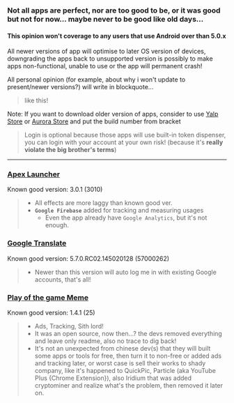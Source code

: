 ### Not all apps are perfect, nor are too good to be, or it was good but not for now... maybe never to be good like old days...

#### This opinion won't coverage to any users that use Android over than 5.0.x
All newer versions of app will optimise to later OS version of devices, downgrading the apps back to unsupported version is possibly to make apps non-functional, unable to use or the app will permanent crash!

All personal opinion (for example, about why i won't update to present/newer versions?) will write in blockquote...
> like this!

Note: If you want to download older version of apps, consider to use [Yalp Store](https://github.com/yeriomin/YalpStore) or [Aurora Store](https://forum.xda-developers.com/android/apps-games/galaxy-playstore-alternative-t3739733) and put the build number from bracket
> Login is optional because those apps will use built-in token dispenser, you can login with your account at your own risk! (because it's **really violate the big brother's terms**)

- - - - -

### [Apex Launcher](https://play.google.com/store/apps/details?id=com.anddoes.launcher)
Known good version: 3.0.1 (3010)
> - All effects are more laggy than known good ver.
> - **`Google Firebase`** added for tracking and measuring usages
>   - Even the app already have `Google Analytics`, but it's not enough.

### [Google Translate](https://play.google.com/store/apps/details?id=com.google.android.apps.translate)
Known good version: 5.7.0.RC02.145020128 (57000262)
> - Newer than this version will auto log me in with existing Google accounts, that's all!

### [Play of the game Meme](https://play.google.com/store/apps/details?id=net.atlassc.playofthegamememe)
Known good version: 1.4.1 (25)
> - Ads, Tracking, Sith lord!
> - It was an open source, now then...? the devs removed everything and leave only readme, also no trace to dig back!
> - It's not an unexpected from chinese dev(s) that they will built some apps or tools for free, then turn it to non-free or added ads and tracking later, or worst case is sell their works to shady company, like it's happened to QuickPic, Particle (aka YouTube Plus {Chrome Extension}), also Iridium that was added cryptominer and realize what's the problem, then removed it later on.
